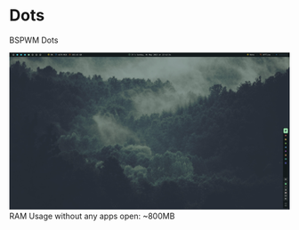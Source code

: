 # Dots

BSPWM Dots

![](./img/Screenshot_2022-05-01-34_2559x1440.png)
RAM Usage without any apps open: ~800MB


